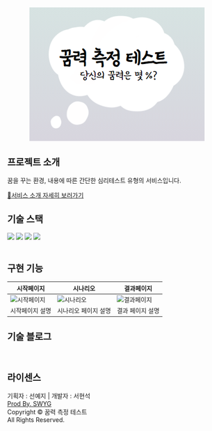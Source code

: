 <p align="center">
  <br>
  <img src="./public/img/thumbnail.png">
  <br>
</p>

## 프로젝트 소개

<p align="justify">
꿈을 꾸는 환경, 내용에 따른 간단한 심리테스트 유형의 서비스입니다.
</p>

[🎯서비스 소개 자세히 보러가기](https://www.swygbro.com/contents/e208c998-567c-4b58-a847-269a26e8a3b5)

## 기술 스택

<div align=left>
  <img src="https://img.shields.io/badge/nextjs v13-000000?style=for-the-badge&logo=Next.js&logoColor=white">
  <img src="https://img.shields.io/badge/react v18-61DAFB?style=for-the-badge&logo=React&logoColor=white">
  <img src="https://img.shields.io/badge/typescript-3178C6?style=for-the-badge&logo=TypeScript&logoColor=white">
  <img src="https://img.shields.io/badge/Tailwind CSS-06B6D4?style=for-the-badge&logo=Tailwind CSS&logoColor=white">
</div>
<br>

## 구현 기능

| 시작페이지                                                                                                           | 시나리오                                                                                                           | 결과페이지                                                                                                           |
| -------------------------------------------------------------------------------------------------------------------- | ------------------------------------------------------------------------------------------------------------------ | -------------------------------------------------------------------------------------------------------------------- |
| ![시작페이지](https://user-images.githubusercontent.com/56211193/225654154-1a14d98d-86f6-46b0-adde-1be631b175ca.png) | ![시나리오](https://user-images.githubusercontent.com/56211193/225654266-1228115f-f553-4685-891e-86ca17336034.png) | ![결과페이지](https://user-images.githubusercontent.com/56211193/225654283-b4d8dbff-0115-42d9-81c8-7f27c0a335d8.png) |
| 시작페이지 설명                                                                                                      | 시나리오 페이지 설명                                                                                               | 결과 페이지 설명                                                                                                     |

## 기술 블로그

<p align="justify">

</p>

<br>

## 라이센스

<p>기획자 : 선예지 | 개발자 : 서현석<br/>
<a href="https://www.swygbro.com/" target="_blank">Prod By. SWYG</a><br/>
Copyright &copy; 꿈력 측정 테스트<br/>All Rights Reserved.</p>
